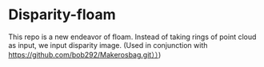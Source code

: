 # Disparity-floam
This repo is a new endeavor of floam. Instead of taking rings of point cloud as input, we input disparity image. (Used in conjunction with https://github.com/bob292/Makerosbag.git））)
